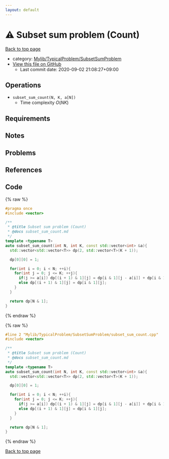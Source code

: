 ```yaml
---
layout: default
---
```


<!-- mathjax config similar to math.stackexchange -->
<script type="text/javascript" async
  src="https://cdnjs.cloudflare.com/ajax/libs/mathjax/2.7.5/MathJax.js?config=TeX-MML-AM_CHTML">
</script>
<script type="text/x-mathjax-config">
  MathJax.Hub.Config({
    TeX: { equationNumbers: { autoNumber: "AMS" }},
    tex2jax: {
      inlineMath: [ ['$','$'] ],
      processEscapes: true
    },
    "HTML-CSS": { matchFontHeight: false },
    displayAlign: "left",
    displayIndent: "2em"
  });
</script>

<script type="text/javascript" src="https://cdnjs.cloudflare.com/ajax/libs/jquery/3.4.1/jquery.min.js"></script>
<script src="https://cdn.jsdelivr.net/npm/jquery-balloon-js@1.1.2/jquery.balloon.min.js" integrity="sha256-ZEYs9VrgAeNuPvs15E39OsyOJaIkXEEt10fzxJ20+2I=" crossorigin="anonymous"></script>
<script type="text/javascript" src="../../../../assets/js/copy-button.js"></script>
<link rel="stylesheet" href="../../../../assets/css/copy-button.css" />


# :warning: Subset sum problem (Count)

<a href="../../../../index.html">Back to top page</a>

* category: <a href="../../../../index.html#2e380218d9fd214c2f91a8ade734af1c">Mylib/TypicalProblem/SubsetSumProblem</a>
* <a href="{{ site.github.repository_url }}/blob/master/Mylib/TypicalProblem/SubsetSumProblem/subset_sum_count.cpp">View this file on GitHub</a>
    - Last commit date: 2020-09-02 21:08:27+09:00




## Operations

- `subset_sum_count(N, K, a[N])`
	- Time complexity $O(NK)$

## Requirements

## Notes

## Problems

## References



## Code

<a id="unbundled"></a>
{% raw %}
```cpp
#pragma once
#include <vector>

/**
 * @title Subset sum problem (Count)
 * @docs subset_sum_count.md
 */
template <typename T>
auto subset_sum_count(int N, int K, const std::vector<int> &a){
  std::vector<std::vector<T>> dp(2, std::vector<T>(K + 1));

  dp[0][0] = 1;

  for(int i = 0; i < N; ++i){
    for(int j = 0; j <= K; ++j){
      if(j >= a[i]) dp[(i + 1) & 1][j] = dp[i & 1][j - a[i]] + dp[i & 1][j];
      else dp[(i + 1) & 1][j] = dp[i & 1][j];
    }
  }

  return dp[N & 1];
}

```
{% endraw %}

<a id="bundled"></a>
{% raw %}
```cpp
#line 2 "Mylib/TypicalProblem/SubsetSumProblem/subset_sum_count.cpp"
#include <vector>

/**
 * @title Subset sum problem (Count)
 * @docs subset_sum_count.md
 */
template <typename T>
auto subset_sum_count(int N, int K, const std::vector<int> &a){
  std::vector<std::vector<T>> dp(2, std::vector<T>(K + 1));

  dp[0][0] = 1;

  for(int i = 0; i < N; ++i){
    for(int j = 0; j <= K; ++j){
      if(j >= a[i]) dp[(i + 1) & 1][j] = dp[i & 1][j - a[i]] + dp[i & 1][j];
      else dp[(i + 1) & 1][j] = dp[i & 1][j];
    }
  }

  return dp[N & 1];
}

```
{% endraw %}

<a href="../../../../index.html">Back to top page</a>

